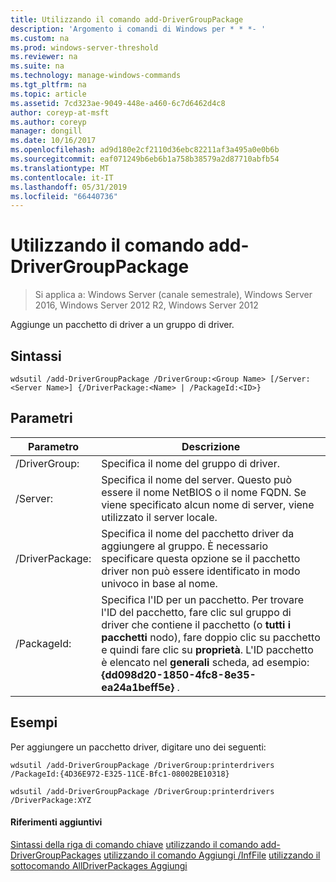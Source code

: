 ```yaml
---
title: Utilizzando il comando add-DriverGroupPackage
description: 'Argomento i comandi di Windows per * * *- '
ms.custom: na
ms.prod: windows-server-threshold
ms.reviewer: na
ms.suite: na
ms.technology: manage-windows-commands
ms.tgt_pltfrm: na
ms.topic: article
ms.assetid: 7cd323ae-9049-448e-a460-6c7d6462d4c8
author: coreyp-at-msft
ms.author: coreyp
manager: dongill
ms.date: 10/16/2017
ms.openlocfilehash: ad9d180e2cf2110d36ebc82211af3a495a0e0b6b
ms.sourcegitcommit: eaf071249b6eb6b1a758b38579a2d87710abfb54
ms.translationtype: MT
ms.contentlocale: it-IT
ms.lasthandoff: 05/31/2019
ms.locfileid: "66440736"
---
```

# <a name="using-the-add-drivergrouppackage-command"></a>Utilizzando il comando add-DriverGroupPackage

>Si applica a: Windows Server (canale semestrale), Windows Server 2016, Windows Server 2012 R2, Windows Server 2012

Aggiunge un pacchetto di driver a un gruppo di driver.
## <a name="syntax"></a>Sintassi
```
wdsutil /add-DriverGroupPackage /DriverGroup:<Group Name> [/Server:<Server Name>] {/DriverPackage:<Name> | /PackageId:<ID>}
```
## <a name="parameters"></a>Parametri

|         Parametro         |                                                                                                                                               Descrizione                                                                                                                                               |
|---------------------------|---------------------------------------------------------------------------------------------------------------------------------------------------------------------------------------------------------------------------------------------------------------------------------------------------------|
| /DriverGroup:<Group Name> |                                                                                                                                 Specifica il nome del gruppo di driver.                                                                                                                                 |
|   /Server:<Server name>   |                                                                                  Specifica il nome del server. Questo può essere il nome NetBIOS o il nome FQDN. Se viene specificato alcun nome di server, viene utilizzato il server locale.                                                                                  |
|   /DriverPackage:<Name>   |                                                                      Specifica il nome del pacchetto driver da aggiungere al gruppo. È necessario specificare questa opzione se il pacchetto driver non può essere identificato in modo univoco in base al nome.                                                                       |
|      /PackageId:<ID>      | Specifica l'ID per un pacchetto. Per trovare l'ID del pacchetto, fare clic sul gruppo di driver che contiene il pacchetto (o **tutti i pacchetti** nodo), fare doppio clic su pacchetto e quindi fare clic su **proprietà**. L'ID pacchetto è elencato nel **generali** scheda, ad esempio: **{dd098d20-1850-4fc8-8e35-ea24a1beff5e}** . |

## <a name="BKMK_examples"></a>Esempi
Per aggiungere un pacchetto driver, digitare uno dei seguenti:
```
wdsutil /add-DriverGroupPackage /DriverGroup:printerdrivers /PackageId:{4D36E972-E325-11CE-Bfc1-08002BE10318}
```
```
wdsutil /add-DriverGroupPackage /DriverGroup:printerdrivers /DriverPackage:XYZ
```
#### <a name="additional-references"></a>Riferimenti aggiuntivi
[Sintassi della riga di comando chiave](command-line-syntax-key.md)
[utilizzando il comando add-DriverGroupPackages](using-the-add-drivergrouppackages-command.md)
[utilizzando il comando Aggiungi /InfFile](using-the-add-driverpackage-command.md)
[utilizzando il sottocomando AllDriverPackages Aggiungi](using-the-add-alldriverpackages-subcommand.md)
